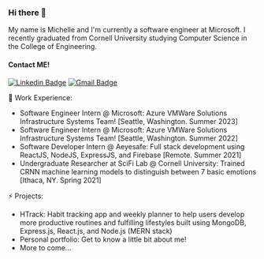 ### Hi there 👋
My name is Michelle and I'm currently a software engineer at Microsoft. I recently graduated from Cornell University studying Computer Science in the College of Engineering. 

#### Contact ME!
[![Linkedin Badge](https://img.shields.io/badge/-michelleli0-blue?style=flat&logo=Linkedin&logoColor=white&link=https://www.linkedin.com/in/michelleli0/)](https://www.linkedin.com/in/michelleli0/)
[![Gmail Badge](https://img.shields.io/badge/-myl39-c14438?style=flat&logo=Gmail&logoColor=white&link=mailto:jessicalim813@gmail.com)](mailto:myl39@cornell.com)

🔭 Work Experience: <br>
- Software Engineer Intern @ Microsoft: Azure VMWare Solutions Infrastructure Systems Team! [Seattle, Washington. Summer 2023]
- Software Engineer Intern @ Microsoft: Azure VMWare Solutions Infrastructure Systems Team! [Seattle, Washington. Summer 2022]
- Software Developer Intern @ Aeyesafe: Full stack development using ReactJS, NodeJS, ExpressJS, and Firebase [Remote. Summer 2021]
- Undergraduate Researcher at SciFi Lab @ Cornell University: Trained CRNN machine learning models to distinguish between 7 basic emotions [Ithaca, NY. Spring 2021]

⚡ Projects:
- HTrack: Habit tracking app and weekly planner to help users develop more productive routines and fulfilling lifestyles built using MongoDB, Express.js, React.js, and Node.js (MERN stack)
- Personal portfolio: Get to know a little bit about me! 
- More to come...
